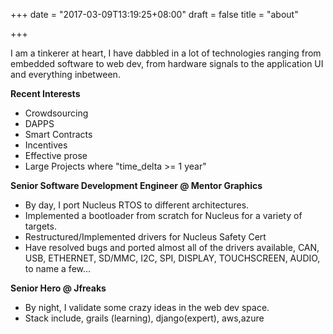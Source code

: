 +++
date = "2017-03-09T13:19:25+08:00"
draft = false
title = "about"

+++


I am a tinkerer at heart, I have dabbled in a lot of technologies ranging from embedded software to web dev, from hardware signals to the application UI and everything inbetween.

**Recent Interests**

 - Crowdsourcing
 - DAPPS
 - Smart Contracts
 - Incentives
 - Effective prose
 - Large Projects where "time_delta >= 1 year"

**Senior Software Development Engineer @ Mentor Graphics**

 - By day, I port Nucleus RTOS to different architectures.
 - Implemented a bootloader from scratch for Nucleus for a variety of targets.
 - Restructured/Implemented drivers for Nucleus Safety Cert
 - Have resolved bugs and ported almost all of the drivers available, CAN, USB, ETHERNET, SD/MMC, I2C, SPI, DISPLAY, TOUCHSCREEN, AUDIO, to name a few...

 **Senior Hero @ Jfreaks**

 - By night, I validate some crazy ideas in the web dev space.
 - Stack include, grails (learning), django(expert), aws,azure